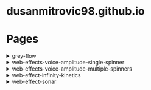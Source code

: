 # dusanmitrovic98.github.io

# Pages

<details>
<summary>grey-flow</summary>

[link](https://dusanmitrovic98.github.io/grey-flow)

<!-- Description of the grey-flow project. -->

</details>

<details>
  
<summary>web-effects-voice-amplitude-single-spinner</summary>
  
  [link](https://dusanmitrovic98.github.io/web-effects-voice-amplitude-single-spinner)
  
<!-- Description of the web-effects-voice-amplitude-single-spinner project. -->

</details>

<details>
<summary>web-effects-voice-amplitude-multiple-spinners</summary>
  [link](https://dusanmitrovic98.github.io/web-effects-voice-amplitude-multiple-spinners)
<!-- Description of the web-effects-voice-amplitude-multiple-spinners project. -->
</details>

<details>
<summary>web-effect-infinity-kinetics</summary>
  [link](https://dusanmitrovic98.github.io/web-effect-infinity-kinetics)
<!-- Description of the web-effects-voice-amplitude-multiple-spinners project. -->
</details>

<details>
<summary>web-effect-sonar</summary>

  [link](https://dusanmitrovic98.github.io/web-effect-sonar)

<!-- Description of the web-effects-voice-amplitude-multiple-spinners project. -->

</details>
